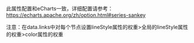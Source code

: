 此属性配置和eCharts一致，详细配置请参考：<a target="_blank" href="https://echarts.apache.org/zh/option.html#series-sankey">https://echarts.apache.org/zh/option.html#series-sankey</a>

注意：在data.links中对每个节点设置lineStyle属性的权重>全局的lineStyle属性的权重>color属性的权重